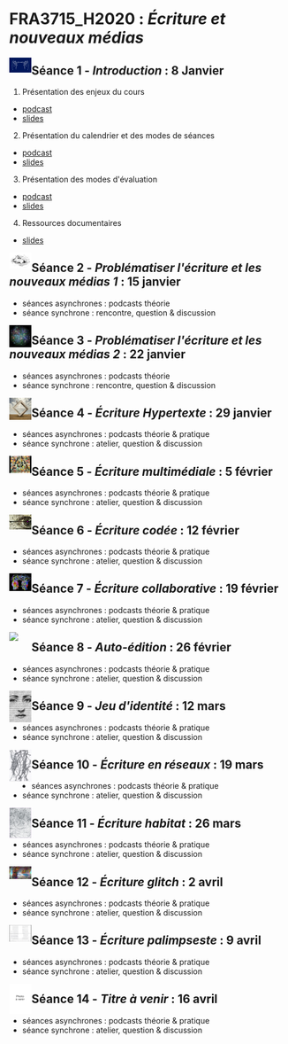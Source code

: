 # FRA3715_H2020 : *Écriture et nouveaux médias*

<img src="img/main.jpg" width="8%" align="left"/>

## Séance 1 - *Introduction* : 8 Janvier

1. Présentation des enjeux du cours
- [podcast]()
- [slides](https://mmellet.github.io/fra3715_h2020/Seance1_1.html#/)

2. Présentation du calendrier et des modes de séances
- [podcast]()
- [slides](https://mmellet.github.io/fra3715_h2020/Seance1_2.html#/)

3. Présentation des modes d'évaluation
- [podcast]()
- [slides]()

4. Ressources documentaires 
- [slides]()

<img src="img/hybride.jpg" width="8%" align="left"/>

## Séance 2 - *Problématiser l'écriture et les nouveaux médias 1* : 15 janvier

- séances asynchrones : podcasts théorie
- séance synchrone : rencontre, question & discussion

<img src="img/web.jpg" width="8%" align="left"/>

## Séance 3 - *Problématiser l'écriture et les nouveaux médias 2* : 22 janvier

- séances asynchrones : podcasts théorie
- séance synchrone : rencontre, question & discussion

<img src="img/stair.jpg" width="8%" align="left"/>

## Séance 4 - *Écriture Hypertexte* : 29 janvier 

- séances asynchrones : podcasts théorie & pratique
- séance synchrone : atelier, question & discussion

<img src="img/multimédia.jpg" width="8%" align="left"/>

## Séance 5 - *Écriture multimédiale* : 5 février

- séances asynchrones : podcasts théorie & pratique
- séance synchrone : atelier, question & discussion

<img src="img/codedraw.png" width="8%" align="left"/>

## Séance 6 - *Écriture codée* : 12 février 

- séances asynchrones : podcasts théorie & pratique
- séance synchrone : atelier, question & discussion

<img src="img/knoledge.jpg" width="8%" align="left"/>

## Séance 7 - *Écriture collaborative* : 19 février 

- séances asynchrones : podcasts théorie & pratique
- séance synchrone : atelier, question & discussion

<img src="img/écran.jpg" width="8%" align="left"/>

## Séance 8 - *Auto-édition* : 26 février 

- séances asynchrones : podcasts théorie & pratique
- séance synchrone : atelier, question & discussion

<img src="img/figure.jpg" width="8%" align="left"/>

## Séance 9 - *Jeu d'identité* : 12 mars 

- séances asynchrones : podcasts théorie & pratique
- séance synchrone : atelier, question & discussion

<img src="img/cellule.JPG" width="8%" align="left"/>

## Séance 10 - *Écriture en réseaux* : 19 mars 

- séances asynchrones : podcasts théorie & pratique
- séance synchrone : atelier, question & discussion

<img src="img/habitat.jpeg" width="8%" align="left"/>

## Séance 11 - *Écriture habitat* : 26 mars 

- séances asynchrones : podcasts théorie & pratique
- séance synchrone : atelier, question & discussion

<img src="img/Glitch.png" width="8%" align="left"/>

## Séance 12 - *Écriture glitch* : 2 avril 

- séances asynchrones : podcasts théorie & pratique
- séance synchrone : atelier, question & discussion

<img src="img/palimpseste.png" width="8%" align="left"/>

## Séance 13 - *Écriture palimpseste* : 9 avril 

- séances asynchrones : podcasts théorie & pratique
- séance synchrone : atelier, question & discussion

<img src="img/photo.jpg" width="8%" align="left"/>

## Séance 14 - *Titre à venir* : 16 avril

- séances asynchrones : podcasts théorie & pratique
- séance synchrone : atelier, question & discussion

